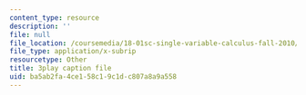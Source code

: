 ```yaml
---
content_type: resource
description: ''
file: null
file_location: /coursemedia/18-01sc-single-variable-calculus-fall-2010/ba5ab2fa4ce158c19c1dc807a8a9a558_PNTnmH6jsRI.vtt
file_type: application/x-subrip
resourcetype: Other
title: 3play caption file
uid: ba5ab2fa-4ce1-58c1-9c1d-c807a8a9a558
---
```


